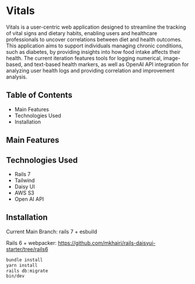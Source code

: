 # Vitals
Vitals is a user-centric web application designed to streamline the tracking of vital signs and dietary habits, enabling users and healthcare professionals to uncover correlations between diet and health outcomes. This application aims to support individuals managing chronic conditions, such as diabetes, by providing insights into how food intake affects their health. The current iteration features tools for logging numerical, image-based, and text-based health markers, as well as OpenAI API integration for analyzing user health logs and providing correlation and improvement analysis.

## Table of Contents
* Main Features
* Technologies Used
* Installation

## Main Features


## Technologies Used
* Rails 7
* Tailwind
* Daisy UI
* AWS S3
* Open AI API
  
## Installation

Current Main Branch: rails 7 + esbuild

Rails 6 + webpacker: https://github.com/mkhairi/rails-daisyui-starter/tree/rails6


```sh
bundle install
yarn install
rails db:migrate
bin/dev
```

